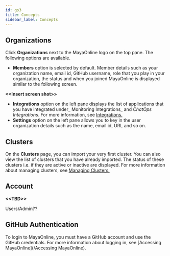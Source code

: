 ```yaml
---
id: gs3
title: Concepts
sidebar_label: Concepts
---
```


## Organizations

Click **Organizations** next to the MayaOnline logo on the top pane. The following options are available.

* **Members** option is selected by default. Member details such as your organization name, email id, GitHub username, role that you play in your organization, the status and when you joined MayaOnline is displayed similar to the following screen.

**&lt;&lt;Insert screen shot&gt;&gt;**

* **Integrations** option on the left pane displays the list of applications that you have integrated under_ Monitoring Integrations_ and _ChatOps Integrations_. For more information, see [Integrations.](/integration.md)
* **Settings** option on the left pane allows you to key in the user organization details such as the name, email id, URL and so on.

## Clusters

On the **Clusters** page, you can import your very first cluster. You can also view the list of clusters that you have already imported. The status of these clusters i.e. if they are active or inactive are displayed. For more information about managing clusters, see [Managing Clusters.](/importing-clusters.md)

## Account

**&lt;&lt;TBD&gt;&gt;**

Users/Admin??

## GitHub Authentication

To login to MayaOnline, you must have a GitHub account and use the GitHub credentials. For more information about logging in, see [Accessing MayaOnline](/Accessing MayaOnline).

